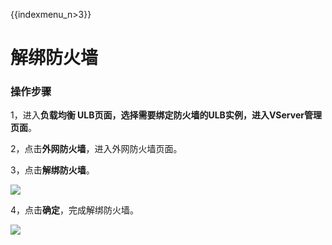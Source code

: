 {{indexmenu_n>3}}


# 解绑防火墙



### 操作步骤

1，进入**负载均衡 ULB页面，**选择需要绑定防火墙的ULB实例，进入**VServer管理页面**。

2，点击**外网防火墙**，进入外网防火墙页面。

3，点击**解绑防火墙**。

![](https://static.ucloud.cn/7641d82eaaa64ccbb4cbdb0957f62d3d.png)

4，点击**确定**，完成解绑防火墙。 

 [![](https://static.ucloud.cn/708409d71c0a4a8c8d1fbd6fe3417b36.png)](https://github.com/UCloudDocs/UCloud-document/issues/3)
